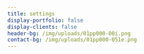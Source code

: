 ```yaml
---
title: settings
display-portfolio: false
display-clients: false
header-bg: /img/uploads/01pp000-00i.png
contact-bg: /img/uploads/01pp000-051e.png
---
```


